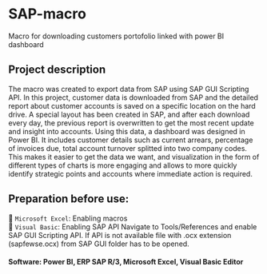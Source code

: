 # SAP-macro
Macro for downloading customers portofolio linked with power BI dashboard 

## Project description

The macro was created to export data from SAP using SAP GUI Scripting API. In this project, customer data is downloaded from SAP and the detailed report about customer accounts is saved on a specific location on the hard drive. A special layout has been created in SAP, and after each download every day, the previous report is overwritten to get the most recent update and insight into accounts. Using this data, a dashboard was designed in Power BI. It includes customer details such as current arrears, percentage of invoices due, total account turnover splitted into two company codes.
This makes it easier to get the data we want, and visualization in the form of different types of charts is more engaging and allows to more quickly identify strategic points and accounts where immediate action is required. 

## Preparation before use:

:page_with_curl: `Microsoft Excel`: Enabling macros <br>
:page_with_curl: `Visual Basic`: Enabling SAP API Navigate to Tools/References and enable SAP GUI Scripting API. If API is not available file with .ocx extension (sapfewse.ocx) from SAP GUI folder has to be opened. 

#### Software: Power BI,  ERP SAP R/3, Microsoft Excel, Visual Basic Editor 
